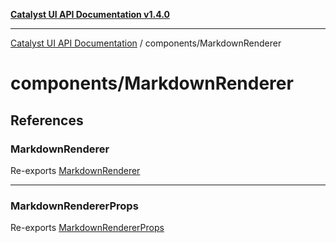 [**Catalyst UI API Documentation v1.4.0**](../../README.md)

---

[Catalyst UI API Documentation](../../README.md) / components/MarkdownRenderer

# components/MarkdownRenderer

## References

### MarkdownRenderer

Re-exports [MarkdownRenderer](MarkdownRenderer/variables/MarkdownRenderer.md)

---

### MarkdownRendererProps

Re-exports [MarkdownRendererProps](MarkdownRenderer/interfaces/MarkdownRendererProps.md)
